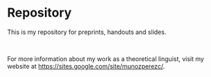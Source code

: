 # Repository

<p>This is my repository for preprints, handouts and slides.</p>
<p>&nbsp;</p>

<p>For more information about my work as a theoretical linguist, visit my website at <a href="https://sites.google.com/site/munozperezc/">https://sites.google.com/site/munozperezc/</a>.</p>
